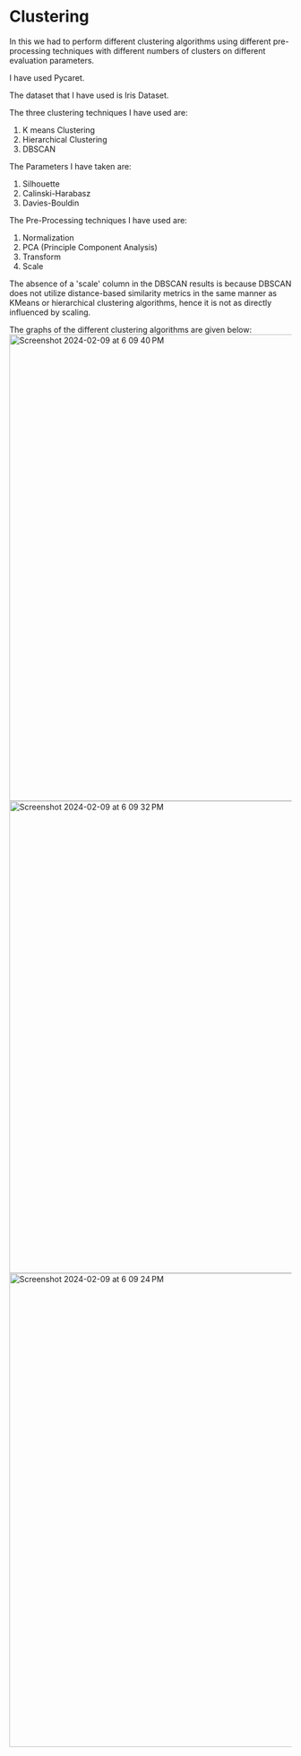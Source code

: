 # Clustering
In this we had to perform different clustering algorithms using different pre-processing techniques with different numbers of clusters on different evaluation parameters.

I have used Pycaret.

The dataset that I have used is Iris Dataset.

The three clustering techniques I have used are:
1. K means Clustering
2. Hierarchical Clustering
3. DBSCAN

The Parameters I have taken are:
1. Silhouette
2. Calinski-Harabasz
3. Davies-Bouldin

The Pre-Processing techniques I have used are:
1. Normalization
2. PCA (Principle Component Analysis)
3. Transform
4. Scale

The absence of a 'scale' column in the DBSCAN results is because DBSCAN does not utilize distance-based similarity metrics in the same manner as KMeans or hierarchical clustering algorithms, hence it is not as directly influenced by scaling.

The graphs of the different clustering algorithms are given below:
<img width="832" alt="Screenshot 2024-02-09 at 6 09 40 PM" src="https://github.com/gandhi25samar/Clustering-Assignment-102103145/assets/95834377/08cbdbe4-6669-4fd4-b8e8-e7f1f6dfd586">
<img width="842" alt="Screenshot 2024-02-09 at 6 09 32 PM" src="https://github.com/gandhi25samar/Clustering-Assignment-102103145/assets/95834377/05ad2829-6cc6-4b27-8b9a-fc5d896311fb">
<img width="845" alt="Screenshot 2024-02-09 at 6 09 24 PM" src="https://github.com/gandhi25samar/Clustering-Assignment-102103145/assets/95834377/ca2e27f0-23a2-40ad-b969-3e95fe4b7f3c">


